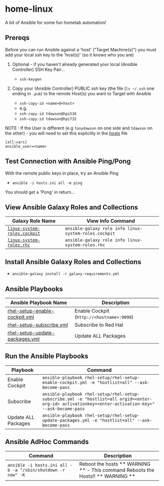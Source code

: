 # home-linux
A bit of Ansible for some fun homelab automation!

## Prereqs
Before you can run Ansible against a 'host' ("Target Machine(s)") you must add your local ssh key to the 'host(s)' (so it knows who you are)

1. Optional - if you haven't already generated your local (Ansible Controller) SSH Key Pair...

    - `ssh-keygen`

1. Copy your (Ansible Controller) PUBLIC ssh key (the file (`ls ~/.ssh` one ending in `.pub`) to the remote Host(s) you want to Target with Ansible

    - `ssh-copy-id <name>@<host>`
    - e.g.
    - `ssh-copy-id tdawson@hpi516`
    - `ssh-copy-id tdawson@hpi732` 

NOTE : If the User is different (e.g `tonydawson` on one side and `tdawson` on the other) - you will need to set this explicitly in the [hosts](/hp-linux-servers/hosts.ini) file

```
[all:vars]
ansible_user=<name>
```

## Test Connection with Ansible Ping/Pong

With the remote public keys in place, try an Ansible Ping

- `ansible -i hosts.ini all -m ping`

You should get a 'Pong' in return...

## View Ansible Galaxy Roles and Collections

| Galaxy Role Name                  | View Info Command                                         |
|---                                |---                                                        |
| [`linux-system-roles.cockpit`](https://galaxy.ansible.com/ui/standalone/roles/linux-system-roles/cockpit/)      | `ansible-galaxy role info linux-system-roles.cockpit`     |
| [`linux-system-roles.rhc`](https://galaxy.ansible.com/ui/standalone/roles/linux-system-roles/cockpit/)          | `ansible-galaxy role info linux-system-roles.rhc`         |

## Install Ansible Galaxy Roles and Collections

- `ansible-galaxy install -r galaxy-requirements.yml`

## Ansible Playbooks

| Ansible Playbook Name                                                                             | Description                               |
|---                                                                                                |---                                        |
| [rhel-setup-enable-cockpit.yml](/hp-linux-servers/rhel-setup/rhel-setup-enable-cockpit.yml)       | Enable Cockpit (`http://<hostname>:9090`) |
| [rhel-setup-subscribe.yml](/hp-linux-servers/rhel-setup/rhel-setup-subscribe.yml)                 | Subscribe to Red Hat                      |
| [rhel-setup-update-packages.yml](/hp-linux-servers/rhel-setup/rhel-setup-update-packages.yml)     | Update ALL Packages                       |

## Run the Ansible Playbooks

| Playbook              | Command                                                                                                                                                   |
|---                    |---                                                                                                                                                        |
| Enable Cockpit        | `ansible-playbook rhel-setup/rhel-setup-enable-cockpit.yml -e "hostlist=all" --ask-become-pass`                                                           |
| Subscribe             | `ansible-playbook rhel-setup/rhel-setup-subscribe.yml -e "hostlist=all orgid=<enter-org-id> activationkey=<enter-activation-key>" --ask-become-pass`      |
| Update ALL Packages   | `ansible-playbook rhel-setup/rhel-setup-update-packages.yml -e "hostlist=all" --ask-become-pass`                                                          |

## Ansible AdHoc Commands

| Command                                                           | Description                                                                           |
|---                                                                |---                                                                                    |
| `ansible -i hosts.ini all -b -a "/sbin/shutdown -r now" -K`       | Reboot the hosts  ** WARNING ** - This command Reboots the Hosts!! ** WARNING **      |